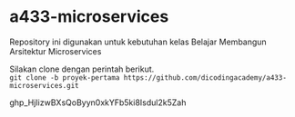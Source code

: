 # a433-microservices
Repository ini digunakan untuk kebutuhan kelas Belajar Membangun Arsitektur Microservices

Silakan clone dengan perintah berikut.<br>
`git clone -b proyek-pertama https://github.com/dicodingacademy/a433-microservices.git`



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
